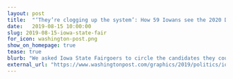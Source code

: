 ```yaml
---
layout: post
title:  "‘They’re clogging up the system’: How 59 Iowans see the 2020 Democratic field"
date:   2019-08-15 10:00:00
slug: 2019-08-15-iowa-state-fair
for_icon: washington-post.png
show_on_homepage: true
tease: true
blurb: "We asked Iowa State Fairgoers to circle the candidates they could name."
external_url: "https://www.washingtonpost.com/graphics/2019/politics/iowa-state-fair-candidate-recognition/"
---
```


